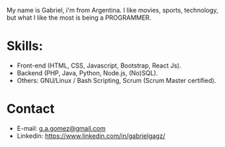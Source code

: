 My name is Gabriel, i'm from Argentina. I like movies, sports, technology, but what I like the most is being a PROGRAMMER.

# Skills:

* Front-end (HTML, CSS, Javascript, Bootstrap, React Js). 
* Backend (PHP, Java, Python, Node.js, (No)SQL).
* Others: GNU/Linux / Bash Scripting, Scrum (Scrum Master certified).

# Contact

* E-mail: g.a.gomez@gmail.com
* Linkedin: https://www.linkedin.com/in/gabrielgagz/
